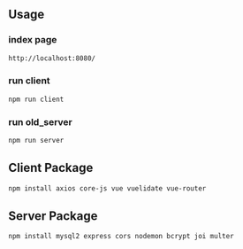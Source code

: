 ## Usage

### index page
```sh
http://localhost:8080/
```

### run client
```sh
npm run client
```

### run old_server
```sh
npm run server
```

## Client Package
```sh
npm install axios core-js vue vuelidate vue-router
```

## Server Package
```sh
npm install mysql2 express cors nodemon bcrypt joi multer
```
